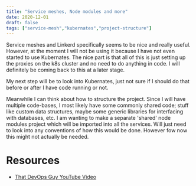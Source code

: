```yaml
---
title: "Service meshes, Node modules and more"
date: 2020-12-01
draft: false
tags: ["service-mesh","kubernates","project-structure"]
---
```


Service meshes and Linkerd specifically seems to be nice and really useful. However, at the moment I will not be using it because I have not even started to use Kubernates. The nice part is that all of this is just setting up the proxies on the k8s cluster and no need to do anything in code. I will definitely be coming back to this at a later stage.

My next step will be to look into Kubernates, just not sure if I should do that before or after I have code running or not.

Meanwhile I can think about how to structure the project. Since I will have multiple code-bases, I most likely have some commonly shared code; stuff like custom data structures, maybe some generic libraries for interfacing with databases, etc. I am wanting to make a separate 'shared' node modules project which will be imported into all the services. Will just need to look into any conventions of how this would be done. However fow now this might not actually be needed.

# Resources
- [That DevOps Guy YouTube Video](https://www.youtube.com/watch?v=Hc-XFPHDDk4)
